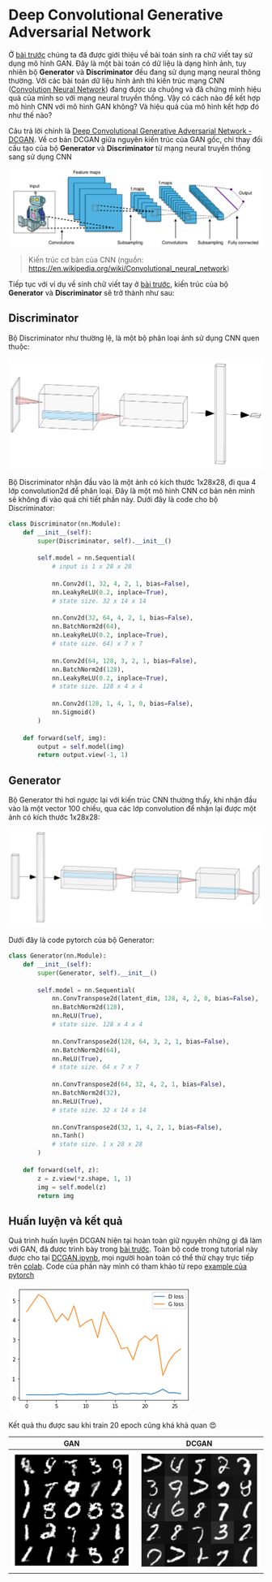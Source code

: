 # Deep Convolutional Generative Adversarial Network

Ở [bài trước](../01.%20Introduction/README.md) chúng ta đã được giới thiệu về bài toán sinh ra chữ viết tay sử dụng mô hình GAN. Đây là một bài toán có dữ liệu là dạng hình ảnh, tuy nhiên bộ **Generator** và **Discriminator** đều đang sử dụng mạng neural thông thường. Với các bài toán dữ liệu hình ảnh thì kiến trúc mạng CNN ([Convolution Neural Network](https://en.wikipedia.org/wiki/Convolutional_neural_network)) đang được ưa chuộng và đã chứng minh hiệu quả của mình so với mạng neural truyền thống. Vậy có cách nào để kết hợp mô hình CNN với mô hình GAN không? Và hiệu quả của mô hình kết hợp đó như thế nào?

Câu trả lời chính là [Deep Convolutional Generative Adversarial Network - DCGAN](https://arxiv.org/abs/1511.06434). Về cơ bản DCGAN giữa nguyên kiến trúc của GAN gốc, chỉ thay đổi cấu tạo của bộ **Generator** và **Discriminator** từ mạng neural truyền thống sang sử dụng CNN

![cnn](images/cnn.png)

> Kiến trúc cơ bản của CNN (nguồn: https://en.wikipedia.org/wiki/Convolutional_neural_network)

Tiếp tục với ví dụ về sinh chữ viết tay ở [bài trước](), kiến trúc của bộ **Generator** và **Discriminator** sẽ trở thành như sau:

## Discriminator

Bộ Discriminator như thường lệ, là một bộ phân loại ảnh sử dụng CNN quen thuộc:

![discriminator](images/discriminator.png)

Bộ Discriminator nhận đầu vào là một ảnh có kích thước 1x28x28, đi qua 4 lớp convolution2d để phân loại. Đây là một mô hình CNN cơ bản nên mình sẽ không đi vào quá chi tiết phần này. Dưới đây là code cho bộ Discriminator:

```python
class Discriminator(nn.Module):
    def __init__(self):
        super(Discriminator, self).__init__()

        self.model = nn.Sequential(
            # input is 1 x 28 x 28

            nn.Conv2d(1, 32, 4, 2, 1, bias=False),
            nn.LeakyReLU(0.2, inplace=True),
            # state size. 32 x 14 x 14

            nn.Conv2d(32, 64, 4, 2, 1, bias=False),
            nn.BatchNorm2d(64),
            nn.LeakyReLU(0.2, inplace=True),
            # state size. 64) x 7 x 7

            nn.Conv2d(64, 128, 3, 2, 1, bias=False),
            nn.BatchNorm2d(128),
            nn.LeakyReLU(0.2, inplace=True),
            # state size. 128 x 4 x 4

            nn.Conv2d(128, 1, 4, 1, 0, bias=False),
            nn.Sigmoid()
        )

    def forward(self, img):
        output = self.model(img)
        return output.view(-1, 1)
```

## Generator

Bộ Generator thì hơi ngược lại với kiến trúc CNN thường thấy, khi nhận đầu vào là một vector 100 chiều, qua các lớp convolution để nhận lại được một ảnh có kích thước 1x28x28:

![Generator](images/generator.png)

Dưới đây là code pytorch của bộ Generator:

```python
class Generator(nn.Module):
    def __init__(self):
        super(Generator, self).__init__()

        self.model = nn.Sequential(
            nn.ConvTranspose2d(latent_dim, 128, 4, 2, 0, bias=False),
            nn.BatchNorm2d(128),
            nn.ReLU(True),
            # state size. 128 x 4 x 4

            nn.ConvTranspose2d(128, 64, 3, 2, 1, bias=False),
            nn.BatchNorm2d(64),
            nn.ReLU(True),
            # state size. 64 x 7 x 7

            nn.ConvTranspose2d(64, 32, 4, 2, 1, bias=False),
            nn.BatchNorm2d(32),
            nn.ReLU(True),
            # state size. 32 x 14 x 14

            nn.ConvTranspose2d(32, 1, 4, 2, 1, bias=False),
            nn.Tanh()
            # state size. 1 x 28 x 28
        )

    def forward(self, z):
        z = z.view(*z.shape, 1, 1)
        img = self.model(z)
        return img
```

## Huấn luyện và kết quả

Quá trình huấn luyện DCGAN hiện tại hoàn toàn giữ nguyên những gì đã làm với GAN, đã được trình bày trong [bài trước](../01.%20Introduction/README.md#huấn-luyện-gan). Toàn bộ code trong tutorial này được cho tại [DCGAN.ipynb](DCGAN.ipynb), mọi người hoàn toàn có thể thử chạy trực tiếp trên [colab](https://colab.research.google.com/github/GafBof/GANs_torch/blob/dcgan/02.%20DCGAN/DCGAN.ipynb). Code của phần này mình có tham khảo từ repo [example của pytorch](https://github.com/pytorch/examples/tree/master/dcgan)

![alt](images/loss.png)

Kết quả thu được sau khi train 20 epoch cũng khá khả quan :heart_eyes:

|                        GAN                        |            DCGAN            |
| :-----------------------------------------------: | :-------------------------: |
| ![DCGAN](../01.%20Introduction/images/result.gif) | ![DCGAN](images/result.gif) |
